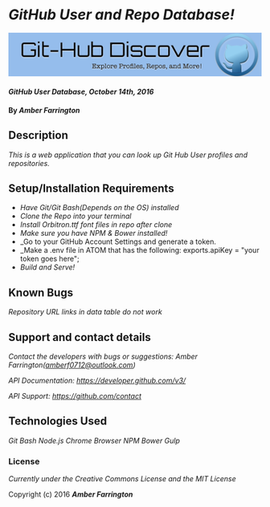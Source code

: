 # _GitHub User and Repo Database!_

![banner](https://github.com/NWShadowDev/GitHubAPI/blob/master/img/banner.png)


#### _GitHub User Database, October 14th, 2016_

#### By _**Amber Farrington**_

## Description

_This is a web application that you can look up Git Hub User profiles and repositories._

## Setup/Installation Requirements

* _Have Git/Git Bash(Depends on the OS) installed_
* _Clone the Repo into your terminal_
* _Install Orbitron.ttf font files in repo after clone_
* _Make sure you have NPM & Bower installed!_
* _Go to your GitHub Account Settings and generate a token.
* _Make a .env file in ATOM that has the following: exports.apiKey = "your token goes here";
* _Build and Serve!_


## Known Bugs

_Repository URL links in data table do not work_

## Support and contact details

_Contact the developers with bugs or suggestions: Amber Farrington(amberf0712@outlook.com)_

_API Documentation: https://developer.github.com/v3/_

_API Support: https://github.com/contact_

## Technologies Used

_Git Bash_
_Node.js_
_Chrome Browser_
_NPM_
_Bower_
_Gulp_

### License

*Currently under the Creative Commons License and the MIT License*

Copyright (c) 2016 **_Amber Farrington_**

